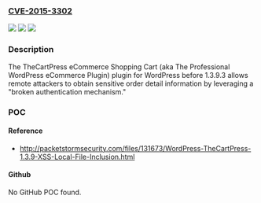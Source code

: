 ### [CVE-2015-3302](https://cve.mitre.org/cgi-bin/cvename.cgi?name=CVE-2015-3302)
![](https://img.shields.io/static/v1?label=Product&message=n%2Fa&color=blue)
![](https://img.shields.io/static/v1?label=Version&message=n%2Fa&color=blue)
![](https://img.shields.io/static/v1?label=Vulnerability&message=n%2Fa&color=brighgreen)

### Description

The TheCartPress eCommerce Shopping Cart (aka The Professional WordPress eCommerce Plugin) plugin for WordPress before 1.3.9.3 allows remote attackers to obtain sensitive order detail information by leveraging a "broken authentication mechanism."

### POC

#### Reference
- http://packetstormsecurity.com/files/131673/WordPress-TheCartPress-1.3.9-XSS-Local-File-Inclusion.html

#### Github
No GitHub POC found.

